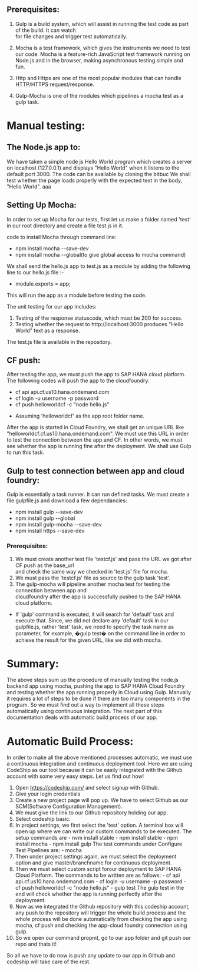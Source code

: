 
## Prerequisites:

1. Gulp is a build system, which will assist in running the test code as part of the build. It can watch  
   for file changes and trigger test automatically.

2. Mocha is a test framework, which gives the instruments we need to test our code. Mocha is a
   feature-rich JavaScript test framework running on Node.js and in the browser, making asynchronous testing simple and fun.

3. Http and Https are one of the most popular modules that can handle HTTP/HTTPS request/response.

4. Gulp-Mocha is one of the modules which pipelines a mocha test as a gulp task.


# Manual testing:


## The Node.js app to:

We have taken a simple node js Hello World program which creates a server on localhost (127.0.0.1) and displays "Hello World" when it listens to the default port 3000. The code can be available by cloning the bitbuc
We shall test whether the page loads properly with the expected text in the body, "Hello World". aaa

## Setting Up Mocha:

In order to set up Mocha for our tests, first let us make a folder named 'test' in our root directory and create a file test.js in it.

code to install Mocha through command line:

  - npm install mocha --save-dev
  - npm install mocha --global(to give global access to mocha command)

We shall send the hello.js app to test.js as a module by adding the following line to our hello.js file :-

  - module.exports = app;

This will run the app as a module before testing the code.

The unit testing for our app includes:

1. Testing of the response statuscode, which must be 200 for success.
2. Testing whether the request to http://localhost:3000 produces "Hello World" text as a response.

The test.js file is available in the repository.


## CF push:

After testing the app, we must push the app to SAP HANA cloud platform. The following codes will push the app to the cloudfoundry.

  - cf api api.cf.us10.hana.ondemand.com
  - cf login -u username -p password
  - cf push helloworldcf -c "node hello.js"

* Assuming 'helloworldcf' as the app root folder name.

After the app is started in Cloud Foundry, we shall get an unique URL like "helloworldcf.cf.us10.hana.ondemand.com". We must use this URL in order to test the connection between the app and CF. In other words, we must see whether the app is running fine after the deployment. We shall use Gulp to run this task.


## Gulp to test connection between app and cloud foundry:

Gulp is essentially a task runner. It can run defined tasks. We must create a file gulpfile.js and download a few dependancies:

  - npm install gulp --save-dev
  - npm install gulp --global
  - npm install gulp-mocha --save-dev
  - npm install https --save-dev


### Prerequisites:

  1. We must create another test file 'testcf.js' and pass the URL we got after CF push as the base_url  
    and check the same way we checked in 'test.js' file for mocha.
  2. We must pass the 'testcf.js' file as source to the gulp task 'test'.
  3. The gulp-mocha will pipeline another mocha test for testing the connection between app and      
     cloudfoundry after the app is successfully pushed to the SAP HANA cloud platform.

* If 'gulp' command is executed, it will search for 'default' task and execute that. Since, we did not declare any 'default' task in our gulpfile.js, rather 'test' task, we need to specify the task name as parameter, for example, �gulp test� on the command line in order to achieve the result for the given URL, like we did with mocha.

# Summary:

The above steps sum up the procedure of manually testing the node.js backend app using mocha, pushing the app to SAP HANA Cloud Foundry and testing whether the app running properly in Cloud using Gulp. Manually it requires a lot of steps to be done if there are too many components in the program. So we must find out a way to implement all these steps automatically using continuous integration. The next part of this documentation deals with automatic build process of our app.


# Automatic Build Process:

In order to make all the above mentioned processes automatic, we must use a continuous integration and continuous deployment tool. Here we are using CodeShip as our tool because it can be easily integrated with the Github account with some very easy steps. Let us find out how!

1. Open https://codeship.com/ and select signup with Github.
2. Give your login credentials
3. Create a new project page will pop up. We have to select Github as our SCM(Software Configuration
   Management).
4. We must give the link to our Github repository holding our app.
5. Select codeship basic.
6. In project settings, we first select the 'test' option. A terminal box will open up where we can write
   our custom commands to be executed. The setup commands are
	   - nvm install stable
	   - npm install stable
	   - npm install mocha
	   - npm install gulp
   The test commands under Configure Test Pipelines are:
	   - mocha
7. Then under project settings again, we must select the deployment option and give master/branchname for continuous deployment.
8. Then we must select custom script forour deployment to SAP HANA Cloud Platform. The commands to be
   written are as follows:
	   - cf api api.cf.us10.hana.ondemand.com
	   - cf login -u username -p password
	   - cf push helloworldcf -c "node hello.js"
	   - gulp test
   The gulp test in the end will check whether the app is running perfectly after the deployment.
9. Now as we integrated the Github repository with this codeship account, any push to the repository
   will trigger the whole build process and the whole process will be done automatically from checking the app using mocha, cf push and checking the app-cloud foundry connection using gulp.
10. So we open our command propmt, go to our app folder and git push our repo and thats it!

So all we have to do now is push any update to our app in Github and codeship will take care of the rest.
